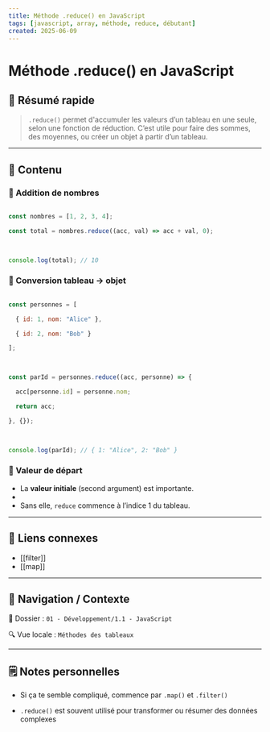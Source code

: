 ```yaml
---
title: Méthode .reduce() en JavaScript
tags: [javascript, array, méthode, reduce, débutant]
created: 2025-06-09
---  
```


# Méthode .reduce() en JavaScript

## 🧠 Résumé rapide

> `.reduce()` permet d'accumuler les valeurs d’un tableau en une seule, selon une fonction de réduction. C’est utile pour faire des sommes, des moyennes, ou créer un objet à partir d’un tableau.

---

## 📌 Contenu

### 📍 Addition de nombres

```js

const nombres = [1, 2, 3, 4];

const total = nombres.reduce((acc, val) => acc + val, 0);

  

console.log(total); // 10

```

### 📍 Conversion tableau → objet

```js

const personnes = [

  { id: 1, nom: "Alice" },

  { id: 2, nom: "Bob" }

];

  

const parId = personnes.reduce((acc, personne) => {

  acc[personne.id] = personne.nom;

  return acc;

}, {});

  

console.log(parId); // { 1: "Alice", 2: "Bob" }

```

### 📍 Valeur de départ

- La **valeur initiale** (second argument) est importante.
- 
- Sans elle, `reduce` commence à l’indice 1 du tableau.

---

## 🔗 Liens connexes

- [[filter]]
- [[map]]

---

## 🧭 Navigation / Contexte

📂 Dossier : `01 - Développement/1.1 - JavaScript`  

🔍 Vue locale : `Méthodes des tableaux`

  

---

  

## 🗒️ Notes personnelles

  

- Si ça te semble compliqué, commence par `.map()` et `.filter()`  

- `.reduce()` est souvent utilisé pour transformer ou résumer des données complexes